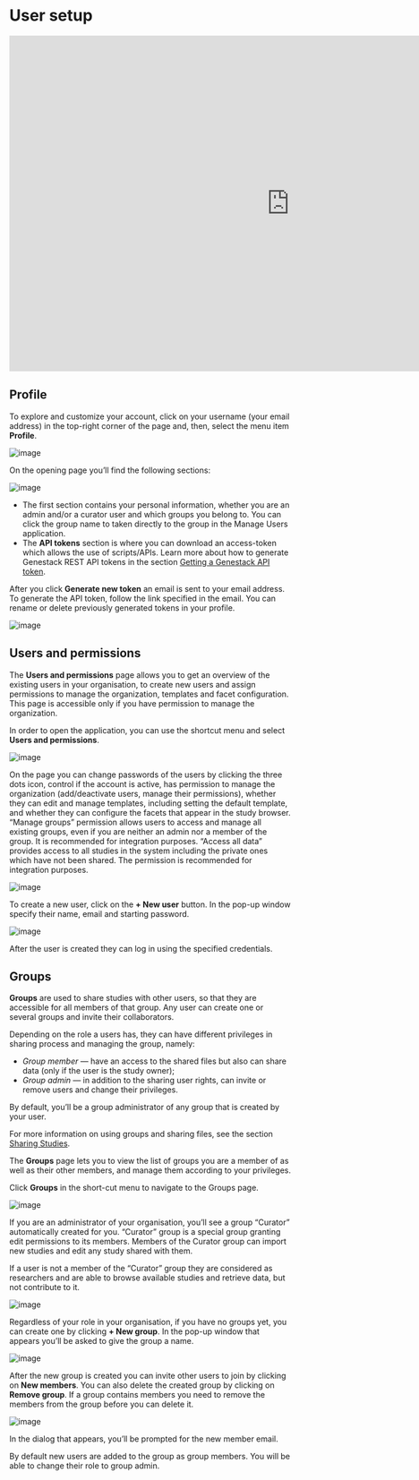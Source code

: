 # User setup

<iframe width="1000" height="600" src="https://www.youtube.com/embed/8Jz0VT6ZwG0?si=v5WdbeUn4XaKTOCM" 
title="YouTube video player" frameborder="0" allow="accelerometer; autoplay; clipboard-write; 
encrypted-media; gyroscope; picture-in-picture; 
web-share" referrerpolicy="strict-origin-when-cross-origin" allowfullscreen></iframe>

## Profile

To explore and customize your account, click on your username (your email address)
in the top-right corner of the page and, then, select the menu item **Profile**.

![image](doc-odm-user-guide/images/profile-1.png)

On the opening page you’ll find the following sections:

![image](doc-odm-user-guide/images/odm_profile.png)

- The first section contains your personal information, whether you are an admin and/or a curator user and which groups you belong to. You can click the group name to taken directly to the group in the Manage Users application.
- The  **API tokens** section is where you can download an access-token which allows the use of scripts/APIs. Learn more about how to generate Genestack REST API tokens in the section [Getting a Genestack API token](getting-a-genestack-api-token.md#token-label).

After you click **Generate new token** an email is sent to your email address. To generate the API token,
follow the link specified in the email. You can rename or delete previously generated tokens in your profile.

![image](doc-odm-user-guide/images/token.png)

## Users and permissions

The **Users and permissions** page allows you to get an overview of the existing users in your organisation,
to create new users and assign permissions to manage the organization, templates and facet configuration. This page is accessible only if you have permission to manage the organization.

In order to open the application, you can use the shortcut menu and select **Users and permissions**.

![image](doc-odm-user-guide/images/shortcut_1_37.png)

On the page you can change passwords of the users by clicking the three dots icon, control if the account is active, has permission to manage the organization (add/deactivate users, manage their permissions), whether they can edit and manage templates, including setting the default template, and whether they can configure the facets that appear in the study browser.  “Manage groups” permission allows users to access and manage all existing groups, even if you are neither an admin nor a member of the group. It is recommended for integration purposes. “Access all data” provides access to all studies in the system including the private ones which have not been shared. The permission is recommended for integration purposes.

![image](doc-odm-user-guide/images/new-user_1_23.png)

To create a new user, click on the **+ New user** button. In the pop-up window specify their name, email and starting password.

![image](doc-odm-user-guide/images/new-user_1_233.png)

After the user is created they can log in using the specified credentials.

## Groups

**Groups** are used to share studies with other users, so that they are accessible for all members
of that group. Any user can create one or several groups and invite their collaborators.

Depending on the role a users has, they can have different privileges in sharing process and managing the group, namely:

- *Group member* — have an access to the shared files but also can share data (only if the user is the study owner);
- *Group admin* — in addition to the sharing user rights, can invite or remove users and change their privileges.

By default, you’ll be a group administrator of any group that is created by your user.

For more information on using groups and sharing files, see the section [Sharing Studies](sharing.md#sharing-label).

The **Groups** page lets you to view the list of groups you are a member of as well as their other members,
and manage them according to your privileges.

Click **Groups** in the short-cut menu to navigate to the Groups page.

![image](doc-odm-user-guide/images/shortcut_1_37.png)

If you are an administrator of your organisation, you’ll see a group “Curator” automatically created for you.
“Curator” group is a special group granting edit permissions to its members. Members of the Curator group can import new studies and edit any study shared with them.

If a user is not a member of the “Curator” group they are considered as researchers and are able to browse available studies and retrieve data, but not contribute to it.

![image](doc-odm-user-guide/images/groups.png)

Regardless of your role in your organisation, if you have no groups yet, you can create one by clicking **+ New group**.
In the pop-up window that appears you’ll be asked to give the group a name.

![image](doc-odm-user-guide/images/new-group.png)

After the new group is created you can invite other users to join by clicking on **New members**.
You can also delete the created group by clicking on **Remove group**. If a group contains members you need to remove the members from the group before you can delete it.

![image](doc-odm-user-guide/images/add-members.png)

In the dialog that appears, you’ll be prompted for the new member email.

By default new users are added to the group as group members. You will be able to change their role to group admin.
